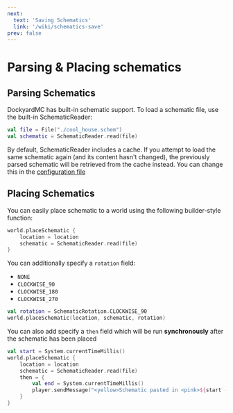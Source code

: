 ```yaml
---
next:
  text: 'Saving Schematics'
  link: '/wiki/schematics-save'
prev: false
---
```


# Parsing & Placing schematics

## Parsing Schematics

DockyardMC has built-in schematic support. To load a schematic file, use the built-in SchematicReader:

```kotlin
val file = File("./cool_house.schem")
val schematic = SchematicReader.read(file)
```

By default, SchematicReader includes a cache. If you attempt to load the same schematic again (and its content hasn't changed), the previously parsed schematic will be retrieved from the cache instead. You can change this in the [configuration file](wiki/configuration-file)

## Placing Schematics

You can easily place schematic to a world using the following builder-style function:

```kotlin
world.placeSchematic {
    location = location
    schematic = SchematicReader.read(file)
}
```
You can additionally specify a `rotation` field:
- `NONE`
- `CLOCKWISE_90`
- `CLOCKWISE_180`
- `CLOCKWISE_270`

```kotlin
val rotation = SchematicRotation.CLOCKWISE_90
world.placeSchematic(location, schematic, rotation)
```

You can also add specify a `then` field which will be run **synchronously** after the schematic has been placed

```kotlin
val start = System.currentTimeMillis()
world.placeSchematic {
    location = location
    schematic = SchematicReader.read(file)
    then = {
        val end = System.currentTimeMillis()
        player.sendMessage("<yellow>Schematic pasted in <pink>${start - end}ms")
    }
}
```